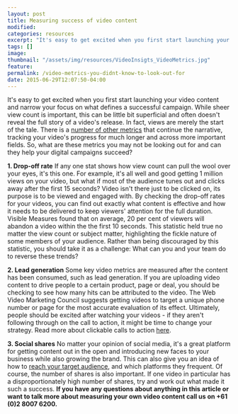 ```yaml
---
layout: post
title: Measuring success of video content
modified:
categories: resources
excerpt: "It's easy to get excited when you first start launching your video content but there are a few metrics you need to focus on. It's not just views count you need to consider."
tags: []
image:
thumbnail: "/assets/img/resources/VideoInsigts_VideoMetrics.jpg"
feature:
permalink: /video-metrics-you-didnt-know-to-look-out-for
date: 2015-06-29T12:07:50-04:00
---
```


It's easy to get excited when you first start launching your video content and narrow your focus on what defines a successful campaign. While sheer view count is important, this can be little bit superficial and often doesn't reveal the full story of a video's release. In fact, views are merely the start of the tale. There is a <a href="/platform/">number of other metrics</a> that continue the narrative, tracking your video's progress for much longer and across more important fields. So, what are these metrics you may not be looking out for and can they help your digital campaigns succeed?

<strong>1. Drop-off rate</strong> If any one stat shows how view count can pull the wool over your eyes, it's this one. For example, it's all well and good getting 1 million views on your video, but what if most of the audience tunes out and clicks away after the first 15 seconds? Video isn't there just to be clicked on, its purpose is to be viewed and engaged with. By checking the drop-off rates for your videos, you can find out exactly what content is effective and how it needs to be delivered to keep viewers' attention for the full duration. Visible Measures found that on average, 20 per cent of viewers will abandon a video within the the first 10 seconds. This statistic held true no matter the view count or subject matter, highlighting the fickle nature of some members of your audience. Rather than being discouraged by this statistic, you should take it as a challenge: What can you and your team do to reverse these trends?

<strong>2. Lead generation</strong> Some key video metrics are measured after the content has been consumed, such as lead generation. If you are uploading video content to drive people to a certain product, page or deal, you should be checking to see how many hits can be attributed to the video. The Web Video Marketing Council suggests getting videos to target a unique phone number or page for the most accurate evaluation of its effect. Ultimately, people should be excited after watching your videos - if they aren't following through on the call to action, it might be time to change your strategy. Read more about clickable calls to action <a href="/take-the-next-step-with-clickable-calls-to-action/">here</a>.

<strong>3. Social shares</strong> No matter your opinion of social media, it's a great platform for getting content out in the open and introducing new faces to your business while also growing the brand. This can also give you an idea of how to <a href="/platform/">reach your target audience</a>, and which platforms they frequent. Of course, the number of shares is also important. If one video in particular has a disproportionately high number of shares, try and work out what made it such a success. <strong>If you have any questions about anything in this article or want to talk more about measuring your own video content call us on +61 (0)2 8007 6200.</strong>